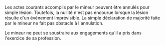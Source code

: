 Les actes courants accomplis par le mineur peuvent être annulés pour simple lésion. Toutefois, la nullité n'est pas encourue lorsque la lésion résulte d'un événement imprévisible.  La simple déclaration de majorité faite par le mineur ne fait pas obstacle à l'annulation.

Le mineur ne peut se soustraire aux engagements qu'il a pris dans l'exercice de sa profession.
